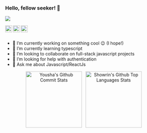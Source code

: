 ### Hello, fellow seeker! 👋

![](https://komarev.com/ghpvc/?username=youshamahmood96)

<a href="https://www.linkedin.com/in/yousha-mahmood-0110a6144/">
  <img align="left" alt="Pawan's Linkdein" width="22px" src="https://cdn.jsdelivr.net/npm/simple-icons@v3/icons/linkedin.svg" />
</a>
<a href="https://github.com/youshamahmood96">
  <img align="left" alt="Pawan's Github" width="22px" src="https://cdn.jsdelivr.net/npm/simple-icons@v3/icons/github.svg" />
</a>
<a href="https://www.facebook.com/eusha.mahmood/">
  <img align="left" alt="Pawan's Facebook" width="22px" src="https://cdn.jsdelivr.net/npm/simple-icons@v3/icons/facebook.svg" />
</a>

<br/>
<br/>

- 🔭 I’m currently working on something cool 😉 (I hope!)
- 🌱 I’m currently learning typescript
- 👯 I’m looking to collaborate on full-stack javascript projects
- 🤔 I’m looking for help with authentication
- 💬 Ask me about Javascript/ReactJs

<!-- <p align="center"> 
 <img src="https://github-readme-stats.vercel.app/api?username=youshamahmood96&hide=stars&title_color=ffffff&icon_color=bb2acf&text_color=daf7dc&bg_color=151515"  height="180em" >&nbsp;&nbsp;
 <img src="https://github-readme-stats.vercel.app/api/top-langs?username=youshamahmood96&layout=compact&title_color=ffffff&icon_color=bb2acf&text_color=daf7dc&bg_color=151515"  height="180em" >
 </p>
 -->
<p align="center">
  <img src="https://github-readme-stats-showrin.vercel.app/api?username=youshamahmood96&include_all_commits=true&count_private=true&show_icons=true" alt="Yousha's Github Commit Stats" height="180em">&nbsp;&nbsp;
  <img src="https://github-readme-stats-showrin.vercel.app/api/top-langs/?youshamahmood96=Showrin&layout=compact&count_private=true" alt="Showrin's Github Top Languages Stats" height="180em">
</p>

